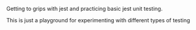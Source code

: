 Getting to grips with jest and practicing basic jest unit testing.

This is just a playground for experimenting with different types of testing